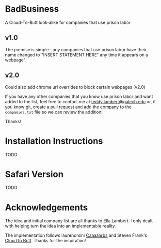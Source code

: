 # BadBusiness
A Cloud-To-Butt look-alike for companies that use prison labor

## v1.0
The premise is simple--any companies that use prison labor have their name changed to "INSERT STATEMENT HERE" any time it appears on a webpage".

## v2.0
Could also add chrome url overrides to block certain webpages (v2.0)

If you have any other companies that you know use prison labor and want added to the list, feel free to contact me at teddy.lambert@gatech.edu or, if you know git, create a pull request and add the company to the `companies.txt` file so we can review the addition!

Thanks!

# Installation Instructions
TODO

# Safari Version
TODO

# Acknowledgements
The idea and initial company list are all thanks to Ella Lambert. I only dealt with helping turn the idea into an implementable reality.

The implementation follows laurenorsini [Caaaaarbs](https://github.com/laurenorsini/caaaaarbs) and Steven Frank's [Cloud to Butt](https://github.com/panicsteve/cloud-to-butt). Thanks for the inspiration! 
